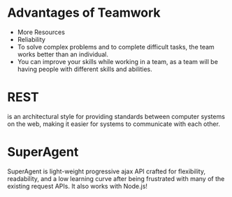 # Advantages of Teamwork

- More Resources
- Reliability
- To solve complex problems and to complete difficult tasks, the team works better than an individual.
- You can improve your skills while working in a team, as a team will be having people with different skills and abilities.

# REST

is an architectural style for providing standards between computer systems on the web, making it easier for systems to communicate with each other.

# SuperAgent

SuperAgent is light-weight progressive ajax API crafted for flexibility, readability, and a low learning curve after being frustrated with many of the existing request APIs. It also works with Node.js!